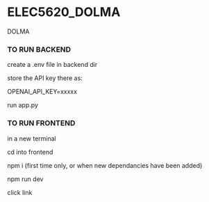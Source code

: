 # ELEC5620\_DOLMA

DOLMA

### TO RUN BACKEND

create a .env file in backend dir

store the API key there as:

OPENAI_API_KEY=xxxxx

run app.py


### TO RUN FRONTEND

in a new terminal

cd into frontend

npm i (first time only, or when new dependancies have been added)

npm run dev

click link

